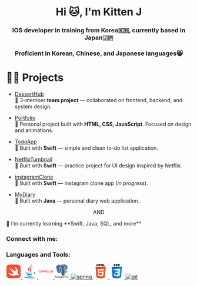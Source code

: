 
<h1 align="center">Hi 🐱, I'm Kitten J</h1>
<h3 align="center">IOS developer in training from Korea🇰🇷, currently based in Japan🇯🇵</h3>
<h3 align="center">Proficient in Korean, Chinese, and Japanese languages😸</h3>

# 👩‍💻 Projects

- [DessertHub](https://github.com/kittenit/DessertHub)  
  📌 3-member **team project** — collaborated on frontend, backend, and system design.

- [Portfolio](https://github.com/kittenit/Portfolio)  
  📌 Personal project built with **HTML, CSS, JavaScript**. Focused on design and animations.

- [TodoApp](https://github.com/kittenit/TodoApp.git)  
  📌 Built with **Swift** — simple and clean to-do list application.

- [NetflixTumbnail](https://github.com/kittenit/NetflixTumbnail.git)  
  📌 Built with **Swift** — practice project for UI design inspired by Netflix.

- [instagramClone](https://github.com/kittenit/instagramClone.git)  
  📌 Built with **Swift** — Instagram clone app (*in progress*).

- [MyDiary](https://github.com/kittenit/MyDiary.git)  
  📌 Built with **Java** — personal diary web application.
 

<p align="center">AND</p>
🌱 I’m currently learning **Swift, Java, SQL, and more**

<h3 align="left">Connect with me:</h3>
<p align="left">
</p>

<h3 align="left">Languages and Tools:</h3>
<p align="left">

<a href="https://developer.apple.com/swift/" target="_blank" rel="noreferrer"> 
<img src="https://raw.githubusercontent.com/devicons/devicon/master/icons/swift/swift-original.svg" alt="swift" width="40" height="40"/> </a> 

<a href="https://www.java.com" target="_blank" rel="noreferrer">
<img src="https://raw.githubusercontent.com/devicons/devicon/master/icons/java/java-original.svg" alt="java" width="40" height="40"/> </a> 

<a href="https://www.oracle.com/" target="_blank" rel="noreferrer">
<img src="https://raw.githubusercontent.com/devicons/devicon/master/icons/oracle/oracle-original.svg" alt="oracle" width="40" height="40"/> </a> 

<a href="https://www.postgresql.org" target="_blank" rel="noreferrer"> 
<img src="https://raw.githubusercontent.com/devicons/devicon/master/icons/postgresql/postgresql-original-wordmark.svg" alt="postgresql" width="40" height="40"/> </a> 

<a href="https://spring.io/" target="_blank" rel="noreferrer">
<img src="https://www.vectorlogo.zone/logos/springio/springio-icon.svg" alt="spring" width="40" height="40"/> </a>

<a href="https://www.w3.org/html/" target="_blank" rel="noreferrer"> 
<img src="https://raw.githubusercontent.com/devicons/devicon/master/icons/html5/html5-original-wordmark.svg" alt="html5" width="40" height="40"/> </a>

<a href="https://www.w3schools.com/css/" target="_blank" rel="noreferrer"> 
<img src="https://raw.githubusercontent.com/devicons/devicon/master/icons/css3/css3-original-wordmark.svg" alt="css3" width="40" height="40"/> </a>

<a href="https://git-scm.com/" target="_blank" rel="noreferrer"> 
<img src="https://www.vectorlogo.zone/logos/git-scm/git-scm-icon.svg" alt="git" width="40" height="40"/> </a> 

</p>
